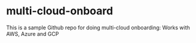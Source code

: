# multi-cloud-onboard
This is a sample Github repo for doing multi-cloud onboarding:  Works with AWS, Azure and GCP
